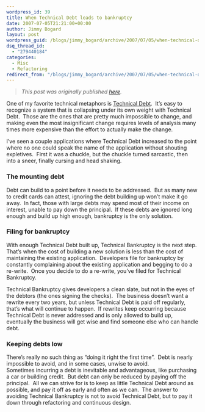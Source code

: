 ```yaml
---
wordpress_id: 39
title: When Technical Debt leads to bankruptcy
date: 2007-07-05T21:21:00+00:00
author: Jimmy Bogard
layout: post
wordpress_guid: /blogs/jimmy_bogard/archive/2007/07/05/when-technical-debt-leads-to-bankruptcy.aspx
dsq_thread_id:
  - "279440184"
categories:
  - Misc
  - Refactoring
redirect_from: "/blogs/jimmy_bogard/archive/2007/07/05/when-technical-debt-leads-to-bankruptcy.aspx/"
---
```

> _This post was originally published [here](http://grabbagoft.blogspot.com/2007/07/when-technical-debt-leads-to-bankruptcy.html)._

One of my favorite technical metaphors is [Technical Debt](http://www.martinfowler.com/bliki/TechnicalDebt.html).&nbsp; It&#8217;s easy to recognize a system that is collapsing under its own weight with Technical Debt.&nbsp; Those are the ones that are pretty much impossible to change, and making even the most insignificant change requires levels of analysis many times more expensive than the effort to actually make the change.

I&#8217;ve seen a couple applications where Technical Debt increased to the point where no one could speak the name of the application without shouting expletives.&nbsp;&nbsp;First it was a chuckle, but&nbsp;the chuckle turned sarcastic, then into a sneer, finally cursing and head shaking.

### The mounting debt

Debt&nbsp;can build to a point before it needs to be addressed.&nbsp; But as many new to credit cards can attest, ignoring the debt building up won&#8217;t&nbsp;make it go away.&nbsp; In fact, those with large&nbsp;debts may&nbsp;spend most of their income on interest, unable to pay down the principal.&nbsp; If these debts are ignored long enough and build up high enough, bankruptcy is the only solution.

### Filing for bankruptcy

With enough Technical Debt built up, Technical Bankruptcy is the next step.&nbsp; That&#8217;s when the cost of building a new solution is less than the cost of maintaining the existing application.&nbsp; Developers file for bankruptcy by constantly complaining about the existing application and begging to do a re-write.&nbsp; Once you decide to do a re-write, you&#8217;ve filed for Technical Bankruptcy.

Technical Bankruptcy gives developers a clean slate, but not in the eyes of the debtors (the ones signing the checks).&nbsp; The business doesn&#8217;t want&nbsp;a rewrite every two years, but unless Technical Debt is paid off regularly, that&#8217;s what will continue to happen.&nbsp; If rewrites keep occurring because Technical Debt is never addressed and is only allowed to build up, eventually the business will get wise and find someone else who can handle debt.

### Keeping debts low

There&#8217;s really no such thing as &#8220;doing it right the first time&#8221;.&nbsp; Debt is nearly impossible to avoid, and in some cases, unwise to avoid.&nbsp; Sometimes&nbsp;incurring a debt is inevitable&nbsp;and advantageous, like purchasing a car or building credit.&nbsp;&nbsp;But debt can only be reduced by paying off the principal.&nbsp; All we can&nbsp;strive&nbsp;for is to&nbsp;keep as little Technical Debt around as possible, and pay it off as early and often&nbsp;as we can.&nbsp; The answer to avoiding Technical Bankruptcy is not to avoid Technical Debt, but to pay it down through refactoring and continuous design.
